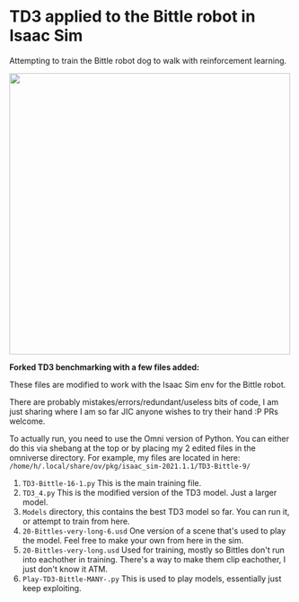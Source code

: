 # TD3 applied to the Bittle robot in Isaac Sim

Attempting to train the Bittle robot dog to walk with reinforcement learning.

<img src="./bittlebots.gif" height="500">

**Forked TD3 benchmarking with a few files added:**

These files are modified to work with the Isaac Sim env for the Bittle robot. 

There are probably mistakes/errors/redundant/useless bits of code, I am just sharing where I am so far JIC anyone wishes to try their hand :P PRs welcome. 

To actually run, you need to use the Omni version of Python. You can either do this via shebang at the top or by placing my 2 edited files in the omniverse directory. For example, my files are located in here: `/home/h/.local/share/ov/pkg/isaac_sim-2021.1.1/TD3-Bittle-9/`

1. `TD3-Bittle-16-1.py` This is the main training file. 
2. `TD3_4.py` This is the modified version of the TD3 model. Just a larger model.
3. `Models` directory, this contains the best TD3 model so far. You can run it, or attempt to train from here.
4. `20-Bittles-very-long-6.usd` One version of a scene that's used to play the model. Feel free to make your own from here in the sim. 
5. `20-Bittles-very-long.usd` Used for training, mostly so Bittles don't run into eachother in training. There's a way to make them clip eachother, I just don't know it ATM. 
6. `Play-TD3-Bittle-MANY-.py` This is used to play models, essentially just keep exploiting.

